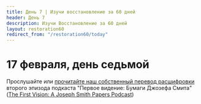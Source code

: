 ```yaml
---
title: Дeнь 7 | Изучи восстановление за 60 дней
header: День 7
description: Изучи Восстановление за 60 дней
layout: restoration60
redirect_from: "/restoration60/today"
---
```


# 17 февраля, день седьмой

Прослушайте или [прочитайте наш собственный перевод расшифровки](/restoration60/articles/podcast_first_vision_episode_2) второго эпизода подкаста "Первое видение: Бумаги Джозефа Смита" ([The First Vision: A Joseph Smith Papers Podcast](https://www.josephsmithpapers.org/articles/the-first-vision-a-joseph-smith-papers-podcast))